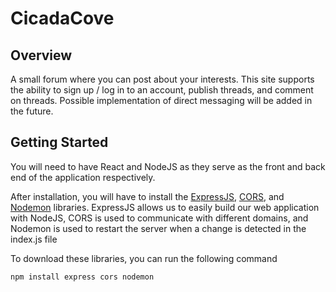 # CicadaCove

## Overview 

A small forum where you can post about your interests. This site supports the ability to sign up / log in to an account, publish threads, and comment on threads. Possible implementation of direct messaging will be added in the future.

## Getting Started

You will need to have React and NodeJS as they serve as the front and back end of the application respectively.

After installation, you will have to install the [ExpressJS](https://expressjs.com/), [CORS](https://www.npmjs.com/package/cors), and [Nodemon](https://www.npmjs.com/package/nodemon) libraries. ExpressJS allows us to easily build our web application with NodeJS, CORS is used to communicate with different domains, and Nodemon is used to restart the server when a change is detected in the index.js file

To download these libraries, you can run the following command

```
npm install express cors nodemon
```
